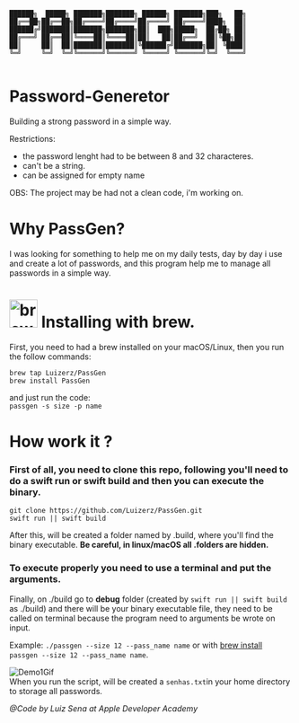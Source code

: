 ```
██████╗  █████╗ ███████╗███████╗ ██████╗ ███████╗███╗   ██╗
██╔══██╗██╔══██╗██╔════╝██╔════╝██╔════╝ ██╔════╝████╗  ██║
██████╔╝███████║███████╗███████╗██║  ███╗█████╗  ██╔██╗ ██║
██╔═══╝ ██╔══██║╚════██║╚════██║██║   ██║██╔══╝  ██║╚██╗██║
██║     ██║  ██║███████║███████║╚██████╔╝███████╗██║ ╚████║
╚═╝     ╚═╝  ╚═╝╚══════╝╚══════╝ ╚═════╝ ╚══════╝╚═╝  ╚═══╝
                                                           
``` 
# Password-Generetor

Building a strong password in a simple way.

Restrictions:  
- the password lenght had to be between 8 and 32 characteres.  
- can't be a string.  
- can be assigned for empty name

OBS: The project may be had not a clean code, i'm working on.

# Why PassGen?
I was looking for something to help me on my daily tests, day by day i use and create a lot of passwords, and this program help me to manage all passwords in a simple way.  
  
# <img src="https://user-images.githubusercontent.com/75648725/160658125-ddd149bd-54d3-424c-8d83-1afecb03f107.png" alt="brewImage" width="50" height="50"/> Installing with brew.  

First, you need to had a brew installed on your macOS/Linux, then you run the follow commands:  

```
brew tap Luizerz/PassGen 
brew install PassGen 
```  
and just run the code:  
`passgen -s size -p name`
# How work it ?  
### First of all, you need to clone this repo, following you'll need to do a swift run or swift build and then you can execute the binary.
```terminal
git clone https://github.com/Luizerz/PassGen.git
swift run || swift build
```  
After this, will be created a folder named by .build, where you'll find the binary executable. **Be careful, in linux/macOS all .folders are hidden.**
### To execute properly you need to use a terminal and put the arguments.
Finally, on ./build go to **debug** folder (created by `swift run || swift build` as ./build) and there will be your binary executable file, they need to be called on terminal because the program need to arguments be wrote on input.  

Example: `./passgen --size 12 --pass_name name`  or with [brew install](https://github.com/Luizerz/PassGen/edit/master/README.md#installing-with-brew) `passgen --size 12 --pass_name name`.
  
![Demo1Gif](https://user-images.githubusercontent.com/75648725/159500212-d1a8e5a3-9c54-4182-b5a4-25f1612d0725.gif)  
When you run the script, will be created a `senhas.txt`in your home directory to storage all passwords.  
  
*@Code by Luiz Sena at Apple Developer Academy*
